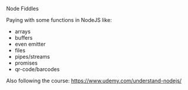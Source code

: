 Node Fiddles

Paying with some functions in NodeJS like:

* arrays
* buffers
* even emitter
* files
* pipes/streams
* promises
* qr-code/barcodes

Also following the course: https://www.udemy.com/understand-nodejs/
